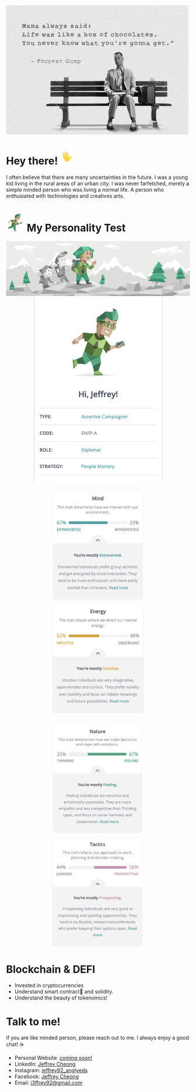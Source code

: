 
![banner](assets/forrestgump.jpeg)

# Hey there! <img src='assets/wave.gif' height="40" width="40">
I often believe that there are many uncertainties in the future. I was a young kid living in the rural areas of an urban city. I was never farfetched, merely a simple minded person who was living a normal life. A person who enthusiated with technologies and creatives arts. 

# <img src='assets/personality.png' height="50" width="50"> My Personality Test 
<img src='assets/campaigner.svg'>

<div style="display: flex; justify-content: center" align="center">
    <img src='assets/full.png' align="center">
</div>
</br>
<div stlye="display: flex;justify-content: center" align="center">
    <img src="assets/1.png" width="250" height="300" style="padding: 5px" align="center">
    <img src="assets/2.png" width="250" height="300" style="padding: 5px" align="center">
</div>
</br>
<div stlye="display: flex;justify-content: center" align="center">
    <img src="assets/3.png" width="250" height="300" style="padding: 5px" align="center">
    <img src="assets/4.png" width="250" height="300" style="padding: 5px" align="center">
</div>

# Blockchain & DEFI
- Invested in cryptocurrencies
- Understand smart contract📘  and solidity.
- Understand the beauty of tokenomics! 

# Talk to me!
if you are like minded person, please reach out to me. I always enjoy a good chat! ☕

* Personal Website: [coming soon!][1]
* LinkedIn: [Jeffrey Cheong][2]
* Instagram: [jeffrey92_anglyeds][3]
* Facebook: [Jeffrey Cheong][4]
* Email: <a href="mailto:j3ffrey92@gmail.com">j3ffrey92@gmail.com</a>

[1]: https://www.jeffreycheong.com
[2]: https://www.linkedin.com/in/jeffrey-cheong-6289507b
[3]: https://www.instagram.com/jeffrey92_anglyed
[4]: https://www.facebook.com/anglyed